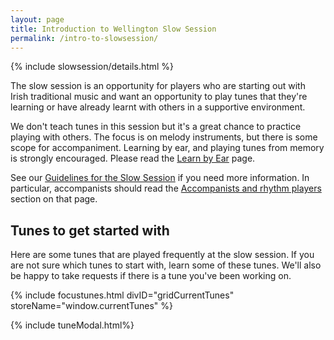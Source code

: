 ```yaml
---
layout: page
title: Introduction to Wellington Slow Session
permalink: /intro-to-slowsession/
---
```


{% include slowsession/details.html %}

The slow session is an opportunity for players who are starting out with Irish
traditional music and want an opportunity to play tunes that they're learning
or have already learnt with others in a supportive environment.

We don't teach tunes in this session but it's a great chance to practice
playing with others. The focus is on melody instruments, but there is some scope for accompaniment. Learning by ear, and playing tunes from memory is strongly encouraged. Please read the <a href="/learn_by_ear/"> Learn by Ear</a> page. 

See our <a href="/slowguidelines/">Guidelines for the Slow Session</a> if you need more information. In particular, accompanists should read the <a href="/accompaniment">Accompanists and rhythm players</a> section on that page.

<script src="/js/build_grid_focustunes.js"></script>

## Tunes to get started with

Here are some tunes that are played frequently at the slow session. If you are not sure which tunes to start with, learn some of these tunes. We'll also be happy to take requests if there is a tune you've been working on.

<script>
window.currentTunes = {
{% assign sortedtunes = site.tunes | sort: 'rhythm' %}

{% assign tuneID = 1 %}
{% for tune in sortedtunes %}
    {% if tune.tags contains 'slow-popular' %}

        "{{ tuneID }}": {
            "title": "{{ tune.title | xml_escape }}",
            "tuneID": "{{ tuneID }}",
            "key": "{{ tune.key | xml_escape }}",
            "rhythm": "{{ tune.rhythm | xml_escape }}",
            "url": "{{ tune.url | xml_escape }}",
            "mp3": "{{ site.mp3_host | append: tune.mp3_file | xml_escape }}",
            "mp3_source": "{{ tune.mp3_source | strip_html | xml_escape }}",
            "repeats": "{{ tune.repeats }}",
            "parts": "{{ tune.parts }}",
            "abc": {{ tune.abc | jsonify }}
        }{% if tune.tags contains 'slow-popular' %},{% else %}{% break %}{% endif %}
        
    {% endif %}

    {% assign tuneID = tuneID | plus: 1 %}
{% endfor %}
};

</script>

{% include focustunes.html divID="gridCurrentTunes" storeName="window.currentTunes" %}

{% include tuneModal.html%}

<script>
$(document).ready(function() {
    audioPlayer.innerHTML = createAudioPlayer();
});
</script>

